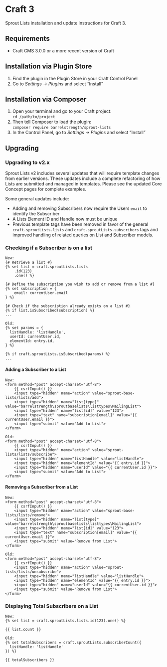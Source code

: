# Craft 3

Sprout Lists installation and update instructions for Craft 3.

## Requirements

* Craft CMS 3.0.0 or a more recent version of Craft

## Installation via Plugin Store

1. Find the plugin in the Plugin Store in your Craft Control Panel 
2. Go to _Settings → Plugins_ and select “Install”

## Installation via Composer 

1. Open your terminal and go to your Craft project:<br> `cd /path/to/project`
2. Then tell Composer to load the plugin:<br> `composer require barrelstrength/sprout-lists`
3. In the Control Panel, go to _Settings → Plugins_ and select “Install”

## Upgrading

### Upgrading to v2.x

Sprout Lists v2 includes several updates that will require template changes from earlier versions. These updates include a complete refactoring of how Lists are submitted and managed in templates. Please see the updated Core Concept pages for complete examples.

Some general updates include:

- Adding and removing Subscribers now require the Users `email` to identify the Subscriber
- A Lists Element ID and Handle now must be unique
- Previous template tags have been removed in favor of the general `craft.sproutLists.lists` and `craft.sproutLists.subscribers` tags and improved handling of related queries on List and Subscriber models.

### Checking if a Subscriber is on a list

``` twig
New:
{# Retrieve a list #}
{% set list = craft.sproutLists.lists
    .id(123)
    .one() %}

{# Define the subscription you wish to add or remove from a list #}
{% set subscription = {
    email: currentUser.email
} %}

{# Check if the subscription already exists on a list #}
{% if list.isSubscribed(subscription) %}
...

Old:
{% set params = {
  listHandle: 'listHandle',
  userId: currentUser.id,
  elementId: entry.id,
} %}

{% if craft.sproutLists.isSubscribed(params) %}
...
```

#### Adding a Subscriber to a List

``` twig
New:
<form method="post" accept-charset="utf-8">
    {{ csrfInput() }}
    <input type="hidden" name="action" value="sprout-base-lists/lists/add">
    <input type="hidden" name="list[type]" value="barrelstrength\sproutbaselists\listtypes\MailingList">
    <input type="hidden" name="list[id]" value="123">
    <input type="text" name="subscription[email]" value="{{ currentUser.email }}">
    <input type="submit" value="Add to List">
</form>

Old:
<form method="post" accept-charset="utf-8">
    {{ csrfInput() }}
    <input type="hidden" name="action" value="sprout-lists/lists/subscribe">
    <input type="hidden" name="listHandle" value="listHandle">
    <input type="hidden" name="elementId" value="{{ entry.id }}">
    <input type="hidden" name="userId" value="{{ currentUser.id }}">
    <input type="submit" value="Add to List">
</form>
```

#### Removing a Subscriber from a List

``` twig
New:
<form method="post" accept-charset="utf-8">
    {{ csrfInput() }}
    <input type="hidden" name="action" value="sprout-base-lists/lists/remove">
    <input type="hidden" name="list[type]" value="barrelstrength\sproutbaselists\listtypes\MailingList">
    <input type="hidden" name="list[id]" value="123">
    <input type="text" name="subscription[email]" value="{{ currentUser.email }}">
    <input type="submit" value="Remove from List">
</form>

Old:
<form method="post" accept-charset="utf-8">
    {{ csrfInput() }}
    <input type="hidden" name="action" value="sprout-lists/lists/unsubscribe">
    <input type="hidden" name="listHandle" value="listHandle">
    <input type="hidden" name="elementId" value="{{ entry.id }}">
    <input type="hidden" name="userId" value="{{ currentUser.id }}">
    <input type="submit" value="Remove from List">
</form>
```

### Displaying Total Subscribers on a List

``` twig
New:
{% set list = craft.sproutLists.lists.id(123).one() %}

{{ list.count }}

Old:
{% set totalSubscribers = craft.sproutLists.subscriberCount({ 
  listHandle: 'listHandle' 
}) %}

{{ totalSubscribers }}
```